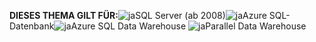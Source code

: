 <Token>**DIESES THEMA GILT FÜR:**![ja](../includes/media/yes.png)SQL Server (ab 2008)![ja](../includes/media/yes.png)Azure SQL-Datenbank![ja](../includes/media/yes.png)Azure SQL Data Warehouse ![ja](../includes/media/yes.png)Parallel Data Warehouse </Token> 